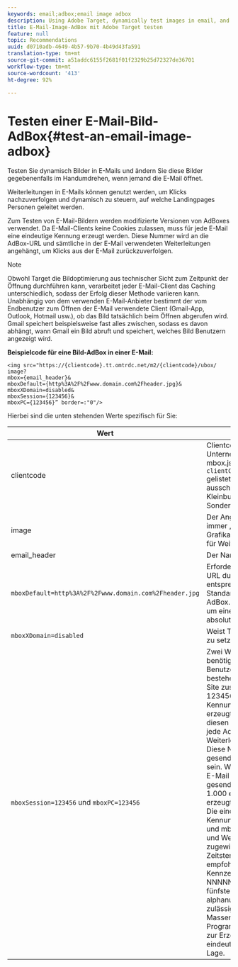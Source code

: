 ```yaml
---
keywords: email;adbox;email image adbox
description: Using Adobe Target, dynamically test images in email, and even change those images on the fly when someone opens the email.
title: E-Mail-Image-AdBox mit Adobe Target testen
feature: null
topic: Recommendations
uuid: d0710adb-4649-4b57-9b70-4b49d43fa591
translation-type: tm+mt
source-git-commit: a51addc6155f2681f01f2329b25d72327de36701
workflow-type: tm+mt
source-wordcount: '413'
ht-degree: 92%

---
```



# Testen einer E-Mail-Bild-AdBox{#test-an-email-image-adbox}

Testen Sie dynamisch Bilder in E-Mails und ändern Sie diese Bilder gegebenenfalls im Handumdrehen, wenn jemand die E-Mail öffnet.

Weiterleitungen in E-Mails können genutzt werden, um Klicks nachzuverfolgen und dynamisch zu steuern, auf welche Landingpages Personen geleitet werden.

Zum Testen von E-Mail-Bildern werden modifizierte Versionen von AdBoxes verwendet. Da E-Mail-Clients keine Cookies zulassen, muss für jede E-Mail eine eindeutige Kennung erzeugt werden. Diese Nummer wird an die AdBox-URL und sämtliche in der E-Mail verwendeten Weiterleitungen angehängt, um Klicks aus der E-Mail zurückzuverfolgen.

>[!NOTE]
>
>Obwohl Target die Bildoptimierung aus technischer Sicht zum Zeitpunkt der Öffnung durchführen kann, verarbeitet jeder E-Mail-Client das Caching unterschiedlich, sodass der Erfolg dieser Methode variieren kann. Unabhängig von dem verwenden E-Mail-Anbieter bestimmt der vom Endbenutzer zum Öffnen der E-Mail verwendete Client (Gmail-App, Outlook, Hotmail usw.), ob das Bild tatsächlich beim Öffnen abgerufen wird. Gmail speichert beispielsweise fast alles zwischen, sodass es davon abhängt, wann Gmail ein Bild abruft und speichert, welches Bild Benutzern angezeigt wird.

**Beispielcode für eine Bild-AdBox in einer E-Mail:**

```
<img src="https://{clientcode}.tt.omtrdc.net/m2/​{clientcode}/ubox/​image?
mbox={email_header}&
mboxDefault=​{http%3A%2F%2Fwww.domain.com%2Fheader.jpg}&
mboxXDomain=disabled&
mboxSession={123456}&
mboxPC={123456}” border=:"0"/>
```

Hierbei sind die unten stehenden Werte spezifisch für Sie:

| Wert | Beschreibung |
|--- |--- |
| clientcode | Clientcode Ihres Unternehmens. In at.js oder mbox.js ist dies als `clientCode='yourclientcode'` gelistet. Er besteht ausschließlich aus Kleinbuchstaben ohne Sonderzeichen. |
| image | Der Angebotstyp. Er ist immer „image“ für Grafikanzeigen und „page“ für Weiterleitungen. |
| email_header | Der Name der AdBox. |
| `mboxDefault=http%3A%2F%2Fwww.domain.com%2Fheader.jpg` | Erforderlich. Ersetzen Sie die URL durch den entsprechenden Standardinhalt für Ihre AdBox. Hierbei muss es sich um einen URL-codierten, absoluten Verweis handeln. |
| `mboxXDomain=disabled` | Weist Target an, kein Cookie zu setzen. |
| `mboxSession=123456` und `mboxPC=123456` | Zwei Werte, die von Target benötigt werden, um dieses Benutzerprofil mit seinem bestehenden Profil für Ihre Site zusammenzuführen. 123456 ist die eindeutige Kennung, die für die E-Mail erzeugt wird. Fügen sie diesen Wert dynamisch in jede AdBox- und Weiterleitungs-URL ein. Diese Nummer muss für jede gesendete E-Mail eindeutig sein. Wird eine wöchentliche E-Mail an 1.000 Personen gesendet, müssen also 1.000 eindeutige Kennungen erzeugt werden.<br>Die eindeutige E-Mail-Kennung muss mboxSession und mboxPC in jeder AdBox- und Weiterleitungs-URL zugewiesen werden. Zeitstempel-NNNNN ist das empfohlene Format für diese Kennzeichnung, wobei NNNNN eine zufällige fünfstellige Zahl ist. Jedes alphanumerische Format ist zulässig. Einige Services für Massen-E-Mails sowie jede Programmiersprache sind zur Erzeugung dieser eindeutigen Kennung in der Lage. |
